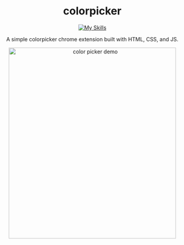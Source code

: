 <div align="center">

# colorpicker
[![My Skills](https://skillicons.dev/icons?i=js,html,css)](https://skillicons.dev)

A simple colorpicker chrome extension built with HTML, CSS, and JS.

<div width="223" height="255">

<img src="https://github.com/user-attachments/assets/1bee686b-7bd0-49a8-8258-556d68d4823c" alt="color picker demo" width="446" height="510">
  
</div>

</div>
